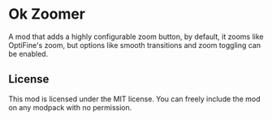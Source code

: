 # Ok Zoomer
A mod that adds a highly configurable zoom button, by default, it zooms like OptiFine's zoom, but options like smooth transitions and zoom toggling can be enabled. 

## License
This mod is licensed under the MIT license. You can freely include the mod on any modpack with no permission.